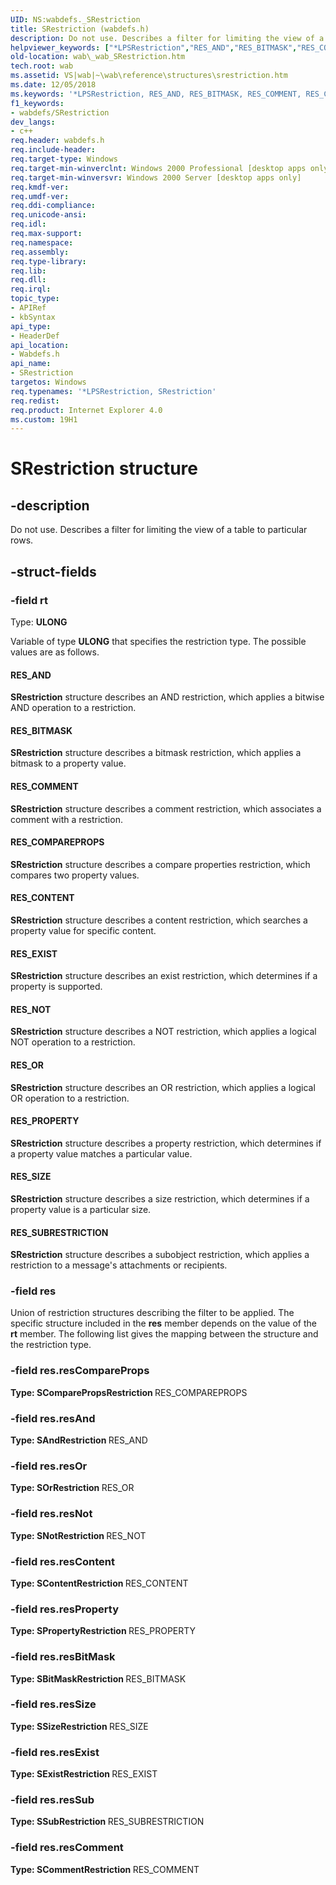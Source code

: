 ```yaml
---
UID: NS:wabdefs._SRestriction
title: SRestriction (wabdefs.h)
description: Do not use. Describes a filter for limiting the view of a table to particular rows.
helpviewer_keywords: ["*LPSRestriction","RES_AND","RES_BITMASK","RES_COMMENT","RES_COMPAREPROPS","RES_CONTENT","RES_EXIST","RES_NOT","RES_OR","RES_PROPERTY","RES_SIZE","RES_SUBRESTRICTION","SRestriction","SRestriction structure [Windows Address Book]","_wab_SRestriction","wab._wab_SRestriction","wabdefs/SRestriction"]
old-location: wab\_wab_SRestriction.htm
tech.root: wab
ms.assetid: VS|wab|~\wab\reference\structures\srestriction.htm
ms.date: 12/05/2018
ms.keywords: '*LPSRestriction, RES_AND, RES_BITMASK, RES_COMMENT, RES_COMPAREPROPS, RES_CONTENT, RES_EXIST, RES_NOT, RES_OR, RES_PROPERTY, RES_SIZE, RES_SUBRESTRICTION, SRestriction, SRestriction structure [Windows Address Book], _wab_SRestriction, wab._wab_SRestriction, wabdefs/SRestriction'
f1_keywords:
- wabdefs/SRestriction
dev_langs:
- c++
req.header: wabdefs.h
req.include-header: 
req.target-type: Windows
req.target-min-winverclnt: Windows 2000 Professional [desktop apps only]
req.target-min-winversvr: Windows 2000 Server [desktop apps only]
req.kmdf-ver: 
req.umdf-ver: 
req.ddi-compliance: 
req.unicode-ansi: 
req.idl: 
req.max-support: 
req.namespace: 
req.assembly: 
req.type-library: 
req.lib: 
req.dll: 
req.irql: 
topic_type:
- APIRef
- kbSyntax
api_type:
- HeaderDef
api_location:
- Wabdefs.h
api_name:
- SRestriction
targetos: Windows
req.typenames: '*LPSRestriction, SRestriction'
req.redist: 
req.product: Internet Explorer 4.0
ms.custom: 19H1
---
```


# SRestriction structure


## -description


Do not use. Describes a filter for limiting the view of a table to particular rows.


## -struct-fields




### -field rt

Type: <b>ULONG</b>

Variable of type <b>ULONG</b> that specifies the restriction type. The possible values are as follows.



#### RES_AND

<b>SRestriction</b> structure describes an AND restriction, which applies a bitwise AND operation to a restriction.



#### RES_BITMASK

<b>SRestriction</b> structure describes a bitmask restriction, which applies a bitmask to a property value.



#### RES_COMMENT

<b>SRestriction</b> structure describes a comment restriction, which associates a comment with a restriction.



#### RES_COMPAREPROPS

<b>SRestriction</b> structure describes a compare properties restriction, which compares two property values. 



#### RES_CONTENT

<b>SRestriction</b> structure describes a content restriction, which searches a property value for specific content. 



#### RES_EXIST

<b>SRestriction</b> structure describes an exist restriction, which determines if a property is supported.



#### RES_NOT

<b>SRestriction</b> structure describes a NOT restriction, which applies a logical NOT operation to a restriction.



#### RES_OR

<b>SRestriction</b> structure describes an OR restriction, which applies a logical OR operation to a restriction.



#### RES_PROPERTY

<b>SRestriction</b> structure describes a property restriction, which determines if a property value matches a particular value.



#### RES_SIZE

<b>SRestriction</b> structure describes a size restriction, which determines if a property value is a particular size.



#### RES_SUBRESTRICTION

<b>SRestriction</b> structure describes a subobject restriction, which applies a restriction to a message's attachments or recipients.


### -field res

Union of restriction structures describing the filter to be applied. The specific structure included in the <b>res</b> member depends on the value of the <b>rt</b> member. The following list gives the mapping between the structure and the restriction type.


### -field res.resCompareProps

<b>Type: <b>SComparePropsRestriction</b>
</b>
RES_COMPAREPROPS


### -field res.resAnd

<b>Type: <b>SAndRestriction</b>
</b>
RES_AND


### -field res.resOr

<b>Type: <b>SOrRestriction</b>
</b>
RES_OR


### -field res.resNot

<b>Type: <b>SNotRestriction</b>
</b>
RES_NOT


### -field res.resContent

<b>Type: <b>SContentRestriction</b>
</b>
RES_CONTENT


### -field res.resProperty

<b>Type: <b>SPropertyRestriction</b>
</b>
RES_PROPERTY


### -field res.resBitMask

<b>Type: <b>SBitMaskRestriction</b>
</b>
RES_BITMASK


### -field res.resSize

<b>Type: <b>SSizeRestriction</b>
</b>
RES_SIZE


### -field res.resExist

<b>Type: <b>SExistRestriction</b>
</b>
RES_EXIST


### -field res.resSub

<b>Type: <b>SSubRestriction</b>
</b>
RES_SUBRESTRICTION


### -field res.resComment

<b>Type: <b>SCommentRestriction</b>
</b>
RES_COMMENT


